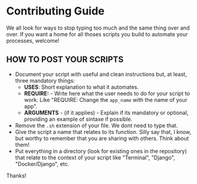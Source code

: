 # Contributing Guide

We all look for ways to stop typing too much and the same thing over and over.
If you want a home for all thoses scripts you build to automate your processes,
welcome!


## HOW TO POST YOUR SCRIPTS
* Document your script with useful and clean instructions but, at least, three mandatory things:
  * __USES__: Short explanation to what it automates.
  * __REQUIRE:__ - Write here what the user needs to do for your script to work. Like "REQUIRE: Change the
  `app_name` with the name of your app".
  * __ARGUMENTS__ - (if it applies) - Explain if its mandatory or optional, providing an example of sintaxe if possible.
* Remove the `.sh` extension of your file. We dont need to type that.
* Give the script a name that relates to its function. Silly say that, I know, but worthy to remember that you are sharing with others. Think about them!
* Put everything in a directory (look for existing ones in the repository) that relate to the context of your script like "Terminal", "Django", "Docker/Django", etc.


Thanks!
